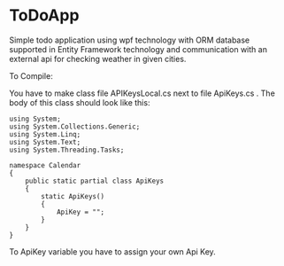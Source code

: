 # ToDoApp

Simple todo application using wpf technology with ORM database supported in Entity Framework technology and communication with an external api for checking weather in given cities.

To Compile: 

You have to make class file APIKeysLocal.cs next to file ApiKeys.cs . The body of this class should look like this: 

```
using System;
using System.Collections.Generic;
using System.Linq;
using System.Text;
using System.Threading.Tasks;

namespace Calendar
{
    public static partial class ApiKeys
    {
        static ApiKeys()
        {
            ApiKey = "";
        }
    }
}      
```
To ApiKey variable you have to assign your own Api Key.
